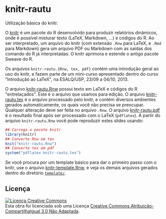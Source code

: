 # knitr-rautu

Utilização básica do knitr.

O [knitr][] é um pacote do R desenvolvido para produzir relatórios
dinâmicos, onde é possível misturar texto (LaTeX, Markdown, ...) e
códigos do R. Ao ser interpretado, um arquivo do knitr (com extensão
`.Rnw` para LaTeX, e `.Rmd` para Markdown) gera um arquivo PDF ou
Markdown com as saídas dos comando do R já interpretadas. O knitr
aprimora e estende o antigo pacote Sweave do R.

Os arquivos `knitr-rautu.{Rnw, tex, pdf}` contém uma introdução geral ao
uso do knitr, e fazem parte de um mini-curso apresentado dentro do curso
"Introdução ao LaTeX", na ESALQ/USP, 23/09 a 04/10, 2013.

O arquivo [knitr-rautu.Rnw]() possui texto em LaTeX e códigos do R
"entrelaçados". Este é o arquivo que usamos para edição. O arquivo
[knitr-rautu.tex]() é o arquivo processado pelo knitr, e contém diversos
ambientes gerados automaticamente, os quais você não precisa se
preocupar. Qualquer alteração deve ser feita no arquivo `.Rnw`. O
arquivo [knitr-rautu.pdf]() é o resultado final após ser processado com
o LaTeX (`pdflatex`). A partir do arquivo `knitr-rautu.Rnw` você pode
reproduzir estes slides usando:

```r
## Carrega o pacote knitr
library(knitr)
## Converte Rnw em tex
knit("knitr-rautu.Rnw")
## Converte tex em pdf
system("pdflatex knitr-rautu.tex")
```

Se você procura por um template básico para dar o primeiro passo com o
knitr, use o arquivo [knitr-template.Rnw](template/knitr-template.Rnw),
e veja os demais arquivos gerados dentro do diretório
[`template/`](template/).


## Licença

<a rel="license" href="http://creativecommons.org/licenses/by-sa/3.0/deed.pt_BR"><img alt="Licença Creative Commons" style="border-width:0" src="http://i.creativecommons.org/l/by-sa/3.0/88x31.png" /></a><br />Esta obra foi licenciada sob uma Licença <a rel="license" href="http://creativecommons.org/licenses/by-sa/3.0/deed.pt_BR">Creative Commons Atribuição-CompartilhaIgual 3.0 Não Adaptada</a>.

[knitr]: http://yihui.name/knitr/

